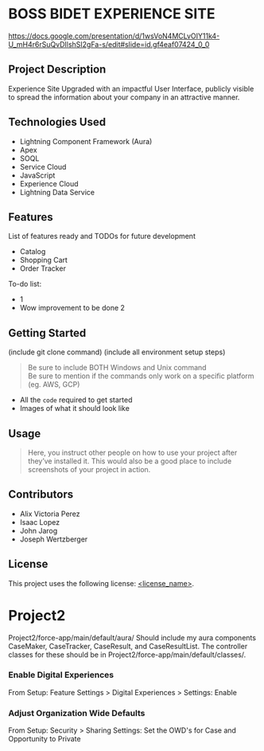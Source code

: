# BOSS BIDET EXPERIENCE SITE

https://docs.google.com/presentation/d/1wsVoN4MCLvOIY11k4-U_mH4r6rSuQvDIlshSI2gFa-s/edit#slide=id.gf4eaf07424_0_0

## Project Description

Experience Site Upgraded with an impactful User Interface, publicly visible to spread the information about your company in an attractive manner.

## Technologies Used

* Lightning Component Framework (Aura)
* Apex
* SOQL
* Service Cloud
* JavaScript
* Experience Cloud
* Lightning Data Service

## Features

List of features ready and TODOs for future development
* Catalog
* Shopping Cart
* Order Tracker

To-do list:
* 1
* Wow improvement to be done 2

## Getting Started
   
(include git clone command)
(include all environment setup steps)

> Be sure to include BOTH Windows and Unix command  
> Be sure to mention if the commands only work on a specific platform (eg. AWS, GCP)

- All the `code` required to get started
- Images of what it should look like

## Usage

> Here, you instruct other people on how to use your project after they’ve installed it. This would also be a good place to include screenshots of your project in action.

## Contributors

* Alix Victoria Perez
* Isaac Lopez
* John Jarog
* Joseph Wertzberger 

## License

This project uses the following license: [<license_name>](<link>).


# Project2


Project2/force-app/main/default/aura/ Should include my aura components CaseMaker, CaseTracker, CaseResult, and CaseResultList. The controller classes for these should be in Project2/force-app/main/default/classes/.

### Enable Digital Experiences
From Setup: Feature Settings > Digital Experiences > Settings: Enable

### Adjust Organization Wide Defaults
From Setup: Security > Sharing Settings: Set the OWD's for Case and Opportunity to Private
